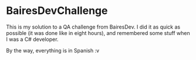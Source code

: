 # BairesDevChallenge

This is my solution to a QA challenge from BairesDev. I did it as quick as possible (it was done like in eight hours), and remembered some stuff when I was a C# developer.

By the way, everything is in Spanish :v
